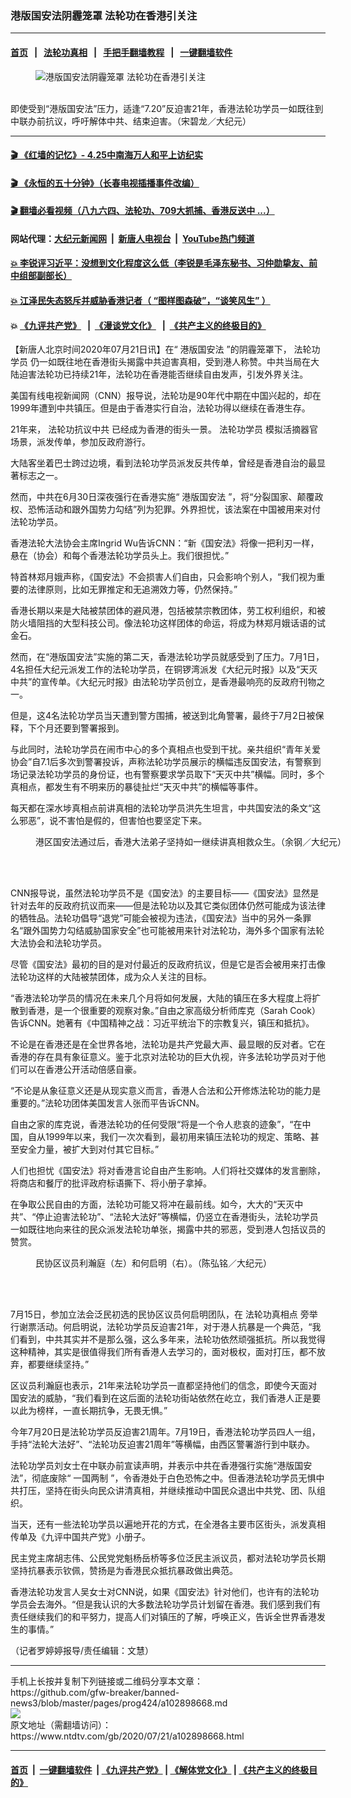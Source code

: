 ### 港版国安法阴霾笼罩 法轮功在香港引关注
------------------------

#### [首页](https://github.com/gfw-breaker/banned-news3/blob/master/README.md) &nbsp;&nbsp;|&nbsp;&nbsp; [法轮功真相](https://github.com/begood0513/basic/blob/master/README.md)  &nbsp;&nbsp;|&nbsp;&nbsp; [手把手翻墙教程](https://github.com/gfw-breaker/guides/wiki)  &nbsp;&nbsp;|&nbsp;&nbsp; [一键翻墙软件](https://github.com/gfw-breaker/nogfw/blob/master/README.md)  



<div><div class="featured_image">
 <figure>
  <img alt="港版国安法阴霾笼罩 法轮功在香港引关注" src="https://i.ntdtv.com/assets/uploads/2020/07/c6dd1a80-f40c-4133-af91-aed6a110a265-600x400-800x450.jpg"/>
 </figure><br/>
 <span class="caption">
  即使受到“港版国安法”压力，适逢“7.20”反迫害21年，香港法轮功学员一如既往到中联办前抗议，呼吁解体中共、结束迫害。（宋碧龙／大纪元）
 </span>
</div>
</div><hr/>

#### [ 🎬  《红墙的记忆》- 4.25中南海万人和平上访纪实](http://141.164.39.94:10000/videos/legend/425.html)

#### [ 🎬  《永恒的五十分钟》（长春电视插播事件改编） ](http://141.164.39.94:10000/videos/news/ComingForYou-2.html)

#### [ 🎬  翻墙必看视频（八九六四、法轮功、709大抓捕、香港反送中 ...）](https://github.com/gfw-breaker/links/blob/master/banned.md)

#### 网站代理：[大纪元新闻网](http://167.172.10.89:10080/gb/) &nbsp;|&nbsp; [新唐人电视台](http://167.172.10.89:8808/gb/) &nbsp;|&nbsp; [YouTube热门频道](http://158.247.203.241/youtube.html)

#### [ 💥 李锐评习近平：没想到文化程度这么低（李锐是毛泽东秘书、习仲勋挚友、前中组部副部长）](http://141.164.39.94:10000/videos/res/Communist/lirui-xi.html)

#### [ 💥 江泽民失态怒斥并威胁香港记者（ “图样图森破”，“谈笑风生” ）](http://141.164.39.94:10000/videos/res/realjzm/naive.html)

####  💥 [《九评共产党》](http://141.164.39.94:10000/videos/res/jiuping/) &nbsp; |&nbsp; [《漫谈党文化》](http://141.164.39.94:10000/videos/res/mtdwh/) &nbsp; |&nbsp; [《共产主义的终极目的》](http://141.164.39.94:10000/videos/res/zjmd/)  

<div><div class="post_content" itemprop="articleBody">
 <p>
  【新唐人北京时间2020年07月21日讯】在“
  <ok href="https://www.ntdtv.com/gb/港版国安法.htm">
   港版国安法
  </ok>
  ”的阴霾笼罩下，
  <ok href="https://www.ntdtv.com/gb/法轮功学员.htm">
   法轮功学员
  </ok>
  仍一如既往地在香港街头揭露中共迫害真相，受到港人称赞。中共当局在大陆迫害法轮功已持续21年，法轮功在香港能否继续自由发声，引发外界关注。
 </p>
 <p>
  美国有线电视新闻网（CNN）报导说，法轮功是90年代中期在中国兴起的，却在1999年遭到中共镇压。但是由于香港实行自治，法轮功得以继续在香港生存。
 </p>
 <p>
  21年来，
  <ok href="https://www.ntdtv.com/gb/法轮功抗议中共.htm">
   法轮功抗议中共
  </ok>
  已经成为香港的街头一景。
  <ok href="https://www.ntdtv.com/gb/法轮功学员.htm">
   法轮功学员
  </ok>
  模拟活摘器官场景，派发传单，参加反政府游行。
 </p>
 <p>
  大陆客坐着巴士跨过边境，看到法轮功学员派发反共传单，曾经是香港自治的最显著标志之一。
 </p>
 <p>
  然而，中共在6月30日深夜强行在香港实施“
  <ok href="https://www.ntdtv.com/gb/港版国安法.htm">
   港版国安法
  </ok>
  ”，将“分裂国家、颠覆政权、恐怖活动和跟外国势力勾结”列为犯罪。外界担忧，该法案在中国被用来对付法轮功学员。
 </p>
 <p>
  香港法轮大法协会主席Ingrid Wu告诉CNN：“新《国安法》将像一把利刃一样，悬在（协会）和每个香港法轮功学员头上。我们很担忧。”
 </p>
 <p>
  特首林郑月娥声称，《国安法》不会损害人们自由，只会影响个别人，“我们视为重要的法律原则，比如无罪推定和无追溯效力等，仍然保持。”
 </p>
 <p>
  香港长期以来是大陆被禁团体的避风港，包括被禁宗教团体，劳工权利组织，和被防火墙阻挡的大型科技公司。像法轮功这样团体的命运，将成为林郑月娥话语的试金石。
 </p>
 <p>
  然而，在“港版国安法”实施的第二天，香港法轮功学员就感受到了压力。7月1日，4名担任大纪元派发工作的法轮功学员，在铜锣湾派发《大纪元时报》以及“天灭中共”的宣传单。《大纪元时报》由法轮功学员创立，是香港最响亮的反政府刊物之一。
 </p>
 <p>
  但是，这4名法轮功学员当天遭到警方围捕，被送到北角警署，最终于7月2日被保释，下个月还要到警署报到。
 </p>
 <p>
  与此同时，法轮功学员在闹市中心的多个真相点也受到干扰。亲共组织“青年关爱协会”自7.1后多次到警署投诉，声称法轮功学员展示的横幅违反国安法，有警察到场记录法轮功学员的身份证，也有警察要求学员取下“天灭中共”横幅。同时，多个真相点，都发生有不明来历的暴徒扯烂“天灭中共”的横幅等事件。
 </p>
 <p>
  每天都在深水埗真相点前讲真相的法轮功学员洪先生坦言，中共国安法的条文“这么邪恶”，说不害怕是假的，但害怕也要坚定下来。
 </p>
 <figure class="wp-caption alignnone" id="attachment_102898687" style="width: 600px">
  <img alt="" class="size-medium wp-image-102898687" src="https://i.ntdtv.com/assets/uploads/2020/07/f4913a692b283989d62d269e4f911c28-600x400.jpg">
   <br/><figcaption class="wp-caption-text">
    港区国安法通过后，香港大法弟子坚持如一继续讲真相救众生。（余钢／大纪元）
   </figcaption><br/>
  </img>
 </figure><br/>
 <p>
  CNN报导说，虽然法轮功学员不是《国安法》的主要目标——《国安法》显然是针对去年的反政府抗议而来——但是法轮功以及其它类似团体仍然可能成为该法律的牺牲品。法轮功倡导“退党”可能会被视为违法，《国安法》当中的另外一条罪名“跟外国势力勾结威胁国家安全”也可能被用来针对法轮功，海外多个国家有法轮大法协会和法轮功学员。
 </p>
 <p>
  尽管《国安法》最初的目的是对付最近的反政府抗议，但是它是否会被用来打击像法轮功这样的大陆被禁团体，成为众人关注的目标。
 </p>
 <p>
  “香港法轮功学员的情况在未来几个月将如何发展，大陆的镇压在多大程度上将扩散到香港，是一个很重要的观察对象。”自由之家高级分析师库克（Sarah Cook）告诉CNN。她著有《中国精神之战：习近平统治下的宗教复兴，镇压和抵抗》。
 </p>
 <p>
  不论是在香港还是在全世界各地，法轮功是共产党最大声、最显眼的反对者。它在香港的存在具有象征意义。鉴于北京对法轮功的巨大仇视，许多法轮功学员对于他们可以在香港公开活动倍感自豪。
 </p>
 <p>
  “不论是从象征意义还是从现实意义而言，香港人合法和公开修炼法轮功的能力是重要的。”法轮功团体美国发言人张而平告诉CNN。
 </p>
 <p>
  自由之家的库克说，香港法轮功的任何受限“将是一个令人悲哀的迹象”，“在中国，自从1999年以来，我们一次次看到，最初用来镇压法轮功的规定、策略、甚至安全力量，被扩大到对付其它目标。”
 </p>
 <p>
  人们也担忧《国安法》将对香港言论自由产生影响。人们将社交媒体的发言删除，将商店和餐厅的批评政府标语撕下、将小册子拿掉。
 </p>
 <p>
  在争取公民自由的方面，法轮功可能又将冲在最前线。如今，大大的“天灭中共”、“停止迫害法轮功”、“法轮大法好”等横幅，仍竖立在香港街头，法轮功学员一如既往地向来往的民众派发法轮功单张，揭露中共的邪恶，受到港人包括议员的赞赏。
 </p>
 <figure class="wp-caption alignnone" id="attachment_102898690" style="width: 600px">
  <img alt="" class="size-medium wp-image-102898690" src="https://i.ntdtv.com/assets/uploads/2020/07/3cc438e734a8b9946a7528ec56469b0d-600x400.jpg">
   <br/><figcaption class="wp-caption-text">
    民协区议员利瀚庭（左）和何启明（右）。（陈弘铭／大纪元）
   </figcaption><br/>
  </img>
 </figure><br/>
 <p>
  7月15日，参加立法会泛民初选的民协区议员何启明团队，在
  <ok href="https://www.ntdtv.com/gb/法轮功真相点.htm">
   法轮功真相点
  </ok>
  旁举行谢票活动。何启明说，法轮功学员反迫害21年，对于港人抗暴是一个典范，“我们看到，中共其实并不是那么强，这么多年来，法轮功依然顽强抵抗。所以我觉得这种精神，其实是很值得我们所有香港人去学习的，面对极权，面对打压，都不放弃，都要继续坚持。”
 </p>
 <p>
  区议员利瀚庭也表示，21年来法轮功学员一直都坚持他们的信念，即使今天面对国安法的威胁，“我们看到在这后面的法轮功街站依然在屹立，我们香港人正是要以此为榜样，一直长期抗争，无畏无惧。”
 </p>
 <p>
  今年7月20日是法轮功学员反迫害21周年。7月19日，香港法轮功学员四人一组，手持“法轮大法好”、“法轮功反迫害21周年”等横幅，由西区警署游行到中联办。
 </p>
 <p>
  法轮功学员刘女士在中联办前宣读声明，并表示中共在香港强行实施“港版国安法”，彻底废除“
  <ok href="https://www.ntdtv.com/gb/一国两制.htm">
   一国两制
  </ok>
  ”，令香港处于白色恐怖之中。但香港法轮功学员无惧中共打压，坚持在街头向民众讲清真相，并继续推动中国民众退出中共党、团、队组织。
 </p>
 <p>
  当天，还有一些法轮功学员以遍地开花的方式，在全港各主要市区街头，派发真相传单及《九评中国共产党》小册子。
 </p>
 <p>
  民主党主席胡志伟、公民党党魁杨岳桥等多位泛民主派议员，都对法轮功学员长期坚持抗暴表示钦佩，赞扬是为香港民众抵抗暴政做出典范。
 </p>
 <p>
  香港法轮功发言人吴女士对CNN说，如果《国安法》针对他们，也许有的法轮功学员会去海外。“但是我认识的大多数法轮功学员计划留在香港。我们感到我们有责任继续我们的和平努力，提高人们对镇压的了解，呼唤正义，告诉全世界香港发生的事情。”
 </p>
 <p>
  （记者罗婷婷报导/责任编辑：文慧）
 </p>
 <div class="single_ad">
 </div>
</div>
</div>
<hr/>
手机上长按并复制下列链接或二维码分享本文章：<br/>
https://github.com/gfw-breaker/banned-news3/blob/master/pages/prog424/a102898668.md <br/>
<a href='https://github.com/gfw-breaker/banned-news3/blob/master/pages/prog424/a102898668.md'><img src='https://github.com/gfw-breaker/banned-news3/blob/master/pages/prog424/a102898668.md.png'/></a> <br/>
原文地址（需翻墙访问）：https://www.ntdtv.com/gb/2020/07/21/a102898668.html


------------------------
#### [首页](https://github.com/gfw-breaker/banned-news3/blob/master/README.md) &nbsp;|&nbsp; [一键翻墙软件](https://github.com/gfw-breaker/nogfw/blob/master/README.md) &nbsp;| [《九评共产党》](https://github.com/gfw-breaker/9ping.md/blob/master/README.md#九评之一评共产党是什么) | [《解体党文化》](https://github.com/gfw-breaker/jtdwh.md/blob/master/README.md) | [《共产主义的终极目的》](https://github.com/gfw-breaker/gczydzjmd.md/blob/master/README.md)


<img src='http://gfw-breaker.win/banned-news3/pages/prog424/a102898668.md' width='0px' height='0px'/>